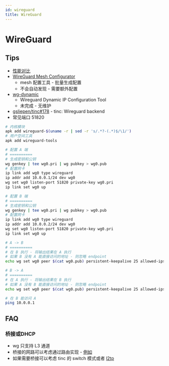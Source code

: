 ```yaml
---
id: wireguard
title: WireGuard
---
```


# WireGuard

## Tips
* [性能对比](https://www.wireguard.com/performance)
* [WireGuard Mesh Configurator](https://github.com/k4yt3x/wireguard-mesh-configurator)
  * mesh 配置工具 - 批量生成配置
  * 不会自动发现 - 需要额外配置
* [wg-dynamic](https://github.com/WireGuard/wg-dynamic)
  * Wireguard Dynamic IP Configuration Tool
  * 未完成 - 无维护
* [gsliepen/tinc#178](https://github.com/gsliepen/tinc/issues/179) - tinc: Wireguard backend
* 常见端口 51820

```bash
# 内核模块
apk add wireguard-$(uname -r | sed -r 's/.*?-(.*)$/\1/')
# 用户空间工具
apk add wireguard-tools

# 配置 A 端
# ==========
# 生成密钥和公钥
wg genkey | tee wg0.pri | wg pubkey > wg0.pub
# 配置网卡
ip link add wg0 type wireguard
ip addr add 10.0.0.1/24 dev wg0
wg set wg0 listen-port 51820 private-key wg0.pri
ip link set wg0 up

# 配置 B 端
# ==========
# 生成密钥和公钥
wg genkey | tee wg0.pri | wg pubkey > wg0.pub
# 配置网卡
ip link add wg0 type wireguard
ip addr add 10.0.0.2/24 dev wg0
wg set wg0 listen-port 51820 private-key wg0.pri
ip link set wg0 up

# A -> B
# ==========
# 在 B 执行 - 将输出结果在 A 执行
# 如果 B 没有 A 能直接访问的地址 - 则忽略 endpoint
echo wg set wg0 peer $(cat wg0.pub) persistent-keepalive 25 allowed-ips 10.0.0.2/32 endpoint <主机B地址>:51820

# B -> A
# ==========
# 在 A 执行 - 将输出结果在 B 执行
# 如果 A 没有 B 能直接访问的地址 - 则忽略 endpoint
echo wg set wg0 peer $(cat wg0.pub) persistent-keepalive 25 allowed-ips 10.0.0.1/32 endpoint <主机A地址>:51820

# 在 B 能访问 A
ping 10.0.0.1
```

## FAQ
### 桥接或DHCP
* wg 只支持 L3 通道
* 桥接的网路可以考虑通过路由实现 - [例如](https://lists.zx2c4.com/pipermail/wireguard/2018-January/002341.html)
* 如果需要桥接可以考虑 tinc 的 switch 模式或者 [l2tp](https://remote-lab.net/linux-l2tp-ethernet-pseudowires)
